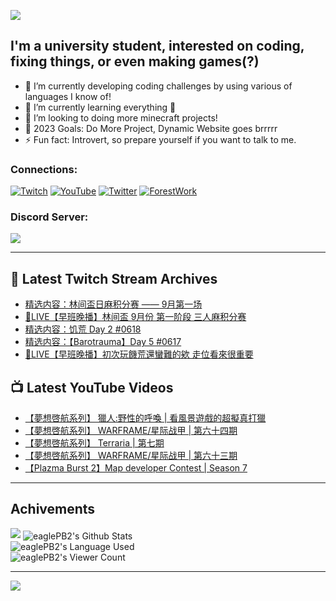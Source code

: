 <!--### Hello people, I'm EaglePB2 - The one who building something for fun 👋
Thank you for standby for this profile.   
The purpose of this profile is coming soon.   
You may come back later, as you wish if this readme.md is updated.   -->

<a href="https://github.com/lightda104530"><img src="https://readme-typing-svg.herokuapp.com/?duration=7000&width=600&lines=Hello+people,+I%27m+EaglePB2.;The+one+who+builds+something+for+fun+%F0%9F%91%8B;Thank+you+for+standby+for+this+profile.;The+purpose+of+this+profile+is+coming+soon.;You+may+come+back+later.;As+you+wish+if+this+readme.md+is+updated.;"></a>


## I'm a university student, interested on coding, fixing things, or even making games(?)
- 🔭 I’m currently developing coding challenges by using various of languages I know of!
- 🌱 I’m currently learning everything 🤣
- 💬 I’m looking to doing more minecraft projects!
- 🥅 2023 Goals: Do More Project, Dynamic Website goes brrrrr
- ⚡ Fun fact: Introvert, so prepare yourself if you want to talk to me.

### Connections:

[![Twitch](https://img.shields.io/badge/Twitch-9347FF?style=flat-square&logo=twitch&logoColor=white)](https://www.twitch.tv/eaglepb2)
[![YouTube](https://img.shields.io/badge/YouTube-%23FF0000.svg?style=flat-square&logo=YouTube&logoColor=white)](https://www.youtube.com/eaglepb2)
[![Twitter](https://img.shields.io/badge/Twitter-%231DA1F2.svg?style=flat-square&logo=Twitter&logoColor=white)](https://twitter.com/eaglepb2)
[![ForestWork](https://img.shields.io/badge/Forestwork_Website-415549?style=flat-square&logo=homeadvisor&logoColor=white)](https://forestwork.team)

### Discord Server:

[![](https://invidget.switchblade.xyz/qKrub9b?theme=dark&language=ch)](https://discord.gg/qKrub9b)

---

## 👾 Latest Twitch Stream Archives
<!-- TWITCH:START -->
- [精选内容：林间盃日麻积分赛 —— 9月第一场](https://www.twitch.tv/videos/1919326690)
- [🔴LIVE【早班晚播】林间盃 9月份 第一阶段 三人麻积分赛](https://www.twitch.tv/videos/1918525095)
- [精选内容：饥荒 Day 2 #0618](https://www.twitch.tv/videos/1916499638)
- [精选内容：【Barotrauma】Day 5 #0617](https://www.twitch.tv/videos/1916499295)
- [🔴LIVE【早班晚播】初次玩饑荒還蠻難的欸 走位看來很重要](https://www.twitch.tv/videos/1915990072)
<!-- TWITCH:END -->



## 📺 Latest YouTube Videos
<!-- YOUTUBE:START -->
- [【夢想啓航系列】 獵人:野性的呼喚 | 看風景遊戲的超擬真打獵](https://www.youtube.com/watch?v=bxrvJqbcBnY)
- [【夢想啓航系列】 WARFRAME/星际战甲 | 第六十四期](https://www.youtube.com/watch?v=_3qUsPaJUA0)
- [【夢想啓航系列】 Terraria | 第七期](https://www.youtube.com/watch?v=tRqEHeAXa9Y)
- [【夢想啓航系列】 WARFRAME/星际战甲 | 第六十三期](https://www.youtube.com/watch?v=Tb92P_6rOBQ)
- [【Plazma Burst 2】Map developer Contest | Season 7](https://www.youtube.com/watch?v=lK4vqcGE-oQ)
<!-- YOUTUBE:END -->

---

## Achivements
[![](https://github-profile-trophy.vercel.app/?username=eaglepb2&theme=monokai&no-bg=true&&title=Repositories,Issues,Commit,MultiLanguage)](https://github.com/anuraghazra/github-readme-stats)
<img align="center" alt="eaglePB2's Github Stats" src="https://github-readme-stats.vercel.app/api?username=eaglePB2&show_icons=true&hide_border=true&theme=merko" />
<br>
<img align="center" alt="eaglePB2's Language Used" src="https://github-readme-stats.vercel.app/api/top-langs/?username=eaglePB2&show_icons=true&hide_border=true&theme=merko&layout=compact&langs_count=8" />
<br>
<img align="center" alt="eaglePB2's Viewer Count" src="https://visitcount.itsvg.in/api?id=eaglepb2&label=Profile%20Views&color=3&icon=5&pretty=true" />

<hr>

<!-- RANDOMQUOTE:START -->
![](https://quotes-github-readme.vercel.app/api?type=horizontal&theme=merko)
<!-- RANDOMQUOTE:END -->


<!--
       _____   _   _   _____       _____   _   _   ____   
      |_   _| | | | | |  ___|     |  ___| | \ | | |  _  \  
        | |   | |_| | | |___      | |___  |  \| | | | | | 
        | |   |  _  | |  ___|     |  ___| |     | | | | | 
        | |   | | | | | |___      | |___  | |\  | | |_| | 
        |_|   |_| |_| |_____|     |_____| |_| \_| |____ / 
      
-->
